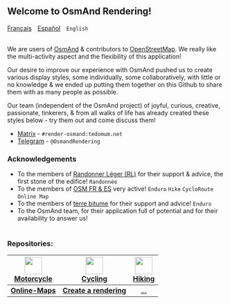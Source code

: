 ## Welcome to OsmAnd Rendering! 

[Français](README.md)&emsp;[Español](README_ES.md)&emsp;`English`<br><br>


We are users of [OsmAnd](https://osmand.net/) & contributors to [OpenStreetMap](https://www.openstreetmap.org/). We really like the multi-activity aspect and the flexibility of this application!

Our desire to improve our experience with OsmAnd pushed us to create various display styles, some individually, some collaboratively, with little or no knowledge & we ended up putting them together on this Github to share them with as many people as possible.

Our team (independent of the OsmAnd project) of joyful, curious, creative, passionate, tinkerers, & from all walks of life has already created these styles below - try them out and come discuss them!

- [Matrix](https://matrix.to/#/#render-osmand:tedomum.net) - `#render-osmand:tedomum.net`
- [Telegram](https://t.me/OsmandRendering) - `@OsmandRendering`


### Acknowledgements
- To the members of [Randonner Léger (RL)](https://www.randonner-leger.org/) for their support & advice, the first stone of the edifice! `Randonnée`
- To the members of [OSM FR & ES](https://www.openstreetmap.org/) very active! `Enduro` `Hike` `CycloRoute` `Online Map`
- To the members of [terre bitume](https://www.terre-bitume.org/) for their support and advice! `Enduro`
- To the OsmAnd team, for their application full of potential and for their availability to answer us!
<br><br>
### Repositories:
| <img src="https://raw.githubusercontent.com/osmandapp/OsmAnd-resources/dfeb72b4bce364e680a0316bbec196f347c7d875/icons/svg/special/enduro_motorcycle.svg" width="40" /><br> [Motorcycle](https://github.com/OsmAnd-Rendering/Motorcycle) | <img src="https://raw.githubusercontent.com/osmandapp/OsmAnd-resources/49246831463629494c8a65d1c2b906480d9fb19f/icons/svg/special/bicycle.svg" width="40" /><br> [Cycling](https://github.com/OsmAnd-Rendering/Cycling) | <img src="https://raw.githubusercontent.com/osmandapp/OsmAnd-resources/197f4b7c42b224b9d8b01813693b0f5de9b5ddd3/icons/svg/special/trekking.svg" width="40" /><br> [Hiking](https://github.com/OsmAnd-Rendering/Hiking) |
|:---:|:---:|:---:|
| **[Online-Maps](https://github.com/OsmAnd-Rendering/Online-Maps)** | **[Create a rendering](https://github.com/OsmAnd-Rendering/How-to-create-a-rendering)** | [...](https://giphy.com/gifs/MwOuiiTfWfWgM) |